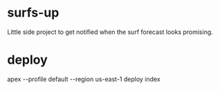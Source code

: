 # surfs-up
Little side project to get notified when the surf forecast looks promising.

# deploy
apex --profile default --region us-east-1 deploy index 
